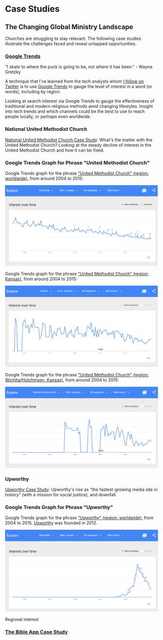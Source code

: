# Case Studies

## The Changing Global Ministry Landscape 

Churches are struggling to stay relevant. The following case studies illustrate the challenges faced and reveal untapped opportunities. 

### [Google Trends](google_trends.md) 

"I skate to where the puck is going to be, not where it has been." - Wayne Gretzky

A technique that I've learned from the tech analysts whom [I follow on Twitter](https://twitter.com/katimichel/following) is to use [Google Trends](http://www.google.com/trends) to gauge the level of interest in a word (or words), including by region. 

Looking at search interest via Google Trends to gauge the effectiveness of traditional and modern religious methods amid changing lifestyles. Insight into tech trends and which channels could be the best to use to reach people locally, or perhaps even worldwide. 

### National United Methodist Church

[National United Methodist Church Case Study](national_united_methodist_church.md): What's the matter with the United Methodist Church? Looking at the steady decline of interest in the United Methodist Church and how it can be fixed. 

### Google Trends Graph for Phrase "United Methodist Church"

Google Trends graph for the phrase ["United Methodist Church" (region: worldwide)](http://www.google.com/trends/explore#q=united%20methodist%20church), from around 2004 to 2015: 

![](google-maps-and-trends/google-trends-united-methodist-church-worldwide.png)

Google Trends graph for the phrase ["United Methodist Church" (region: Kansas)](http://www.google.com/trends/explore#geo=US-KS&q=united+methodist+church), from around 2004 to 2015: 

![](google-maps-and-trends/google-trends-united-methodist-church-kansas.png)

Google Trends graph for the phrase ["United Methodist Church" (region: Wichita/Hutchinson, Kansas)](http://www.google.com/trends/explore#geo=US-KS-678&q=united+methodist+church), from around 2004 to 2015: 

![](google-maps-and-trends/google-trends-united-methodist-church-wichita-hutchinson.png)

### Upworthy 

[Upworthy Case Study](upworthy_case_study.md): Upworthy's rise as "the fastest-growing media site in history" (with a mission for social justice), and downfall.

### Google Trends Graph for Phrase "Upworthy"

Google Trends graph for the phrase ["Upworthy" (region: worldwide)](http://www.google.com/trends/explore#q=upworthy), from 2004 to 2015. [Upworthy](http://www.upworthy.com) was founded in 2012. 

![](google-maps-and-trends/google-trends-upworthy-worldwide.png)

Regional interest

### [The Bible App Case Study](the_bible_app_case_study.md)







